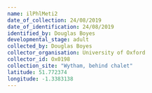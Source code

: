 ```yaml
---
name: ilPhlMeti2
date_of_collection: 24/08/2019
date_of_identification: 24/08/2019
identified_by: Douglas Boyes
developmental_stage: adult
collected_by: Douglas Boyes
collector_organisation: University of Oxford
collector_id: Ox0198
collection_site: "Wytham, behind chalet"
latitude: 51.772374
longitude: -1.3383138
---
```


